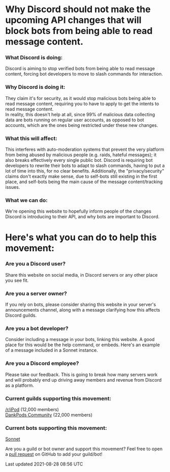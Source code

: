 # Why Discord should not make the upcoming API changes that will block bots from being able to read message content.

### **What Discord is doing:**  
Discord is aiming to stop verified bots from being able to read message content, forcing bot developers to move to slash commands for interaction.

### **Why Discord is doing it:**  
They claim it's for security, as it would stop malicious bots being able to read message content, requiring you to have to apply to get the intents to read message content.  
In reality, this doesn't help at all, since 99% of malicious data collecting data are bots running on regular user accounts, as opposed to bot accounts, which are the ones being restricted under these new changes.

### **What this will affect:**  
This interferes with auto-moderation systems that prevent the very platform from being abused by malicious people (e.g. raids, hateful messages); it also breaks effectively every single public bot. Discord is requiring bot developers to rewrite their bots to adapt to slash commands, having to put a lot of time into this, for no clear benefits. Additionally, the "privacy/security" claims don't exactly make sense, due to self-bots still existing in the first place, and self-bots being the main cause of the message content/tracking issues.

### **What we can do:**  
We're opening this website to hopefully inform people of the changes Discord is introducing to their API, and why bots are important to Discord.

# Here's what you can do to help this movement:
### **Are you a Discord user?**   
Share this website on social media, in Discord servers or any other place you see fit.

### **Are you a server owner?**  
If you rely on bots, please consider sharing this website in your server's announcements channel, along with a message clarifying how this affects Discord guilds.

### **Are you a bot developer?**  
Consider including a message in your bots, linking this website. A good place for this would be the help command, or embeds. Here's an example of a message included in a Sonnet instance.

### **Are you a Discord employee?**  
Please take our feedback. This is going to break how many servers work and will probably end up driving away members and revenue from Discord as a platform.

### **Current guilds supporting this movement:**  
[/r/iPod](https://discord.gg/ipod) (12,000 members)  
[DankPods Community](https://discord.gg/dankpods) (22,000 members)  

### **Current bots supporting this movement:**  
[Sonnet](https://sonnet-discord.github.io)  

Are you a guild or bot owner and support this movement? Feel free to open a [pull request](https://github.com/save-discord-bots/save-discord-bots.github.io/pulls) on GitHub to add your guild/bot!  

Last updated 2021-08-28 08:56 UTC
